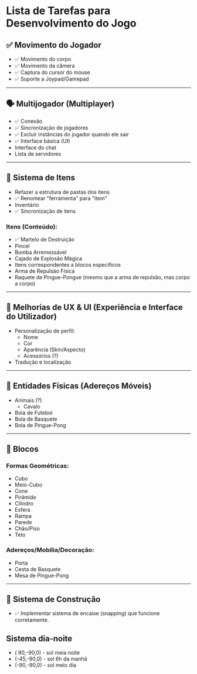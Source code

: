 # Lista de Tarefas para Desenvolvimento do Jogo

## ✅ Movimento do Jogador
- ✅ Movimento do corpo
- ✅ Movimento da câmera
- ✅ Captura do cursor do mouse
- ✅ Suporte a Joypad/Gamepad

---

## 🗣 Multijogador (Multiplayer)
- ✅ Conexão
- ✅ Sincronização de jogadores
- ✅ Excluir instâncias do jogador quando ele sair
- ✅ Interface básica (UI)
- Interface do chat
- Lista de servidores

---

## 🏹 Sistema de Itens
- Refazer a estrutura de pastas dos itens
- ✅ Renomear "ferramenta" para "item"
- Inventário
- ✅ Sincronização de itens

### Itens (Conteúdo):
- ✅ Martelo de Destruição
- Pincel
- Bomba Arremessável
- Cajado de Explosão Mágica
- Itens correspondentes a blocos específicos
- Arma de Repulsão Física
- Raquete de Pingue-Pongue (mesmo que a arma de repulsão, mas corpo a corpo)

---

## 🔣 Melhorias de UX & UI (Experiência e Interface do Utilizador)
- Personalização de perfil:
  - Nome
  - Cor
  - Aparência (Skin/Aspecto)
  - Acessórios (?)
- Tradução e localização

---

## 🎱 Entidades Físicas (Adereços Móveis)
- Animais (?)
  - Cavalo
- Bola de Futebol
- Bola de Basquete
- Bola de Pingue-Pong

---

## 🧱 Blocos
### Formas Geométricas:
- Cubo
- Meio-Cubo
- Cone
- Pirâmide
- Cilindro
- Esfera
- Rampa
- Parede
- Chão/Piso
- Teto

### Adereços/Mobília/Decoração:
- Porta
- Cesta de Basquete
- Mesa de Pingue-Pong

---

## 🚧 Sistema de Construção
- ✅ Implementar sistema de encaixe (snapping) que funcione corretamente.

## Sistema dia-noite
- ( 90,-90,0) - sol meia noite
- (-45,-90,0) - sol 6h da manhã
- (-90,-90,0) - sol meio dia